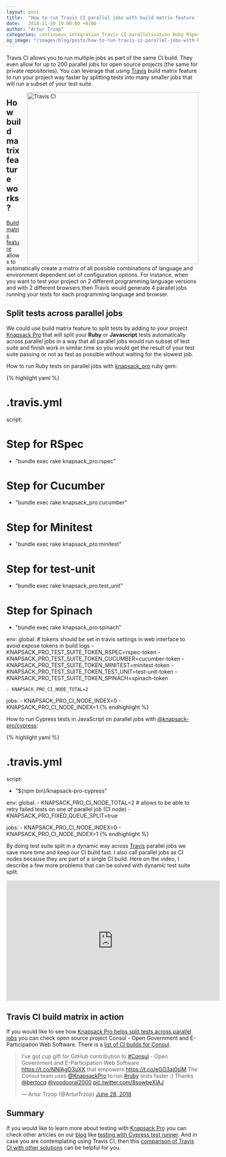 ```yaml
---
layout: post
title:  "How to run Travis CI parallel jobs with build matrix feature fast"
date:   2018-11-30 19:00:00 +0100
author: "Artur Trzop"
categories: continuous_integration Travis CI parallelisation Ruby RSpec Minitest Javascript Cypress
og_image: "/images/blog/posts/how-to-run-travis-ci-parallel-jobs-with-build-matrix-feature-fast/travis-ci.jpg"
---
```


Travis CI allows you to run multiple jobs as part of the same CI build. They even allow for up to 200 parallel jobs for open source projects (the same for private repositories). You can leverage that using [Travis](https://knapsackpro.com/ci_servers/travis-ci?utm_source=docs_knapsackpro&utm_medium=blog_post&utm_campaign=how-to-run-travis-ci-parallel-jobs-with-build-matrix-feature-fast) build matrix feature to run your project way faster by splitting tests into many smaller jobs that will run a subset of your test suite.

<img src="/images/blog/posts/how-to-run-travis-ci-parallel-jobs-with-build-matrix-feature-fast/travis-ci.jpg" style="width:450px;margin-left: 15px;float:right;" alt="Travis CI" />

## How build matrix feature works?

[Build matrix feature](https://docs.travis-ci.com/user/build-matrix/) allows to automatically create a matrix of all possible combinations of language and environment dependent set of configuration options. For instance, when you want to test your project on 2 different programming language versions and with 2 different browsers then Travis would generate 4 parallel jobs running your tests for each programming language and browser.

## Split tests across parallel jobs

We could use build matrix feature to split tests by adding to your project [Knapsack Pro](https://knapsackpro.com?utm_source=docs_knapsackpro&utm_medium=blog_post&utm_campaign=how-to-run-travis-ci-parallel-jobs-with-build-matrix-feature-fast) that will split your <b>Ruby</b> or <b>Javascript</b> tests automatically across parallel jobs in a way that all parallel jobs would run subset of test suite and finish work in similar time so you would get the result of your test suite passing or not as fast as possible without waiting for the slowest job.

How to run Ruby tests on parallel jobs with [knapsack_pro](https://github.com/KnapsackPro/knapsack_pro-ruby) ruby gem:

{% highlight yaml %}
# .travis.yml
script:
  # Step for RSpec
  - "bundle exec rake knapsack_pro:rspec"

  # Step for Cucumber
  - "bundle exec rake knapsack_pro:cucumber"

  # Step for Minitest
  - "bundle exec rake knapsack_pro:minitest"

  # Step for test-unit
  - "bundle exec rake knapsack_pro:test_unit"

  # Step for Spinach
  - "bundle exec rake knapsack_pro:spinach"

env:
  global:
    # tokens should be set in travis settings in web interface to avoid expose tokens in build logs
    - KNAPSACK_PRO_TEST_SUITE_TOKEN_RSPEC=rspec-token
    - KNAPSACK_PRO_TEST_SUITE_TOKEN_CUCUMBER=cucumber-token
    - KNAPSACK_PRO_TEST_SUITE_TOKEN_MINITEST=minitest-token
    - KNAPSACK_PRO_TEST_SUITE_TOKEN_TEST_UNIT=test-unit-token
    - KNAPSACK_PRO_TEST_SUITE_TOKEN_SPINACH=spinach-token

    - KNAPSACK_PRO_CI_NODE_TOTAL=2
  jobs:
    - KNAPSACK_PRO_CI_NODE_INDEX=0
    - KNAPSACK_PRO_CI_NODE_INDEX=1
{% endhighlight %}

How to run Cypress tests in JavaScript on parallel jobs with [@knapsack-pro/cypress](https://github.com/KnapsackPro/knapsack-pro-cypress):

{% highlight yaml %}
# .travis.yml
script:
  - "$(npm bin)/knapsack-pro-cypress"

env:
  global:
    - KNAPSACK_PRO_CI_NODE_TOTAL=2
    # allows to be able to retry failed tests on one of parallel job (CI node)
    - KNAPSACK_PRO_FIXED_QUEUE_SPLIT=true

  jobs:
    - KNAPSACK_PRO_CI_NODE_INDEX=0
    - KNAPSACK_PRO_CI_NODE_INDEX=1
{% endhighlight %}

By doing test suite split in a dynamic way across [Travis](https://knapsackpro.com/ci_servers/travis-ci?utm_source=docs_knapsackpro&utm_medium=blog_post&utm_campaign=how-to-run-travis-ci-parallel-jobs-with-build-matrix-feature-fast) parallel jobs we save more time and keep our CI build fast. I also call parallel jobs as CI nodes because they are part of a single CI build. Here on the video, I describe a few more problems that can be solved with dynamic test suite split.

<iframe width="560" height="315" src="https://www.youtube.com/embed/hUEB1XDKEFY" frameborder="0" allow="accelerometer; autoplay; encrypted-media; gyroscope; picture-in-picture" allowfullscreen></iframe>

## Travis CI build matrix in action

If you would like to see how [Knapsack Pro helps split tests across parallel jobs](https://knapsackpro.com?utm_source=docs_knapsackpro&utm_medium=blog_post&utm_campaign=how-to-run-travis-ci-parallel-jobs-with-build-matrix-feature-fast) you can check open source project Consul - Open Government and E-Participation Web Software. There is a [list of CI builds for Consul](https://travis-ci.org/consul/consul).

<blockquote class="twitter-tweet" data-lang="en"><p lang="en" dir="ltr">I&#39;ve got cup gift for GitHub contribution to <a href="https://twitter.com/hashtag/Consul?src=hash&amp;ref_src=twsrc%5Etfw">#Consul</a> - Open Government and E-Participation Web Software <a href="https://t.co/NNIAgO3uXX">https://t.co/NNIAgO3uXX</a> that empowers <a href="https://t.co/eGO3aj0slM">https://t.co/eGO3aj0slM</a> The Consul team uses <a href="https://twitter.com/KnapsackPro?ref_src=twsrc%5Etfw">@KnapsackPro</a> to run <a href="https://twitter.com/hashtag/ruby?src=hash&amp;ref_src=twsrc%5Etfw">#ruby</a> tests faster :) Thanks <a href="https://twitter.com/bertocq?ref_src=twsrc%5Etfw">@bertocq</a> <a href="https://twitter.com/voodoorai2000?ref_src=twsrc%5Etfw">@voodoorai2000</a> <a href="https://t.co/8sowbeXlAJ">pic.twitter.com/8sowbeXlAJ</a></p>&mdash; Artur Trzop (@ArturTrzop) <a href="https://twitter.com/ArturTrzop/status/1012429838328754176?ref_src=twsrc%5Etfw">June 28, 2018</a></blockquote>
<script async src="https://platform.twitter.com/widgets.js" charset="utf-8"></script>

## Summary

If you would like to learn more about testing with [Knapsack Pro](https://knapsackpro.com?utm_source=docs_knapsackpro&utm_medium=blog_post&utm_campaign=how-to-run-travis-ci-parallel-jobs-with-build-matrix-feature-fast) you can check other articles on our [blog](/) like [testing with Cypress test runner](/2018/run-javascript-e2e-tests-faster-with-cypress-on-parallel-ci-nodes). And in case you are contemplating using Travis CI, then this [comparison of Travis CI with other solutions](https://knapsackpro.com/ci_comparisons?utm_source=docs_knapsackpro&utm_medium=blog_post&utm_campaign=how-to-run-travis-ci-parallel-jobs-with-build-matrix-feature-fast#travis-ci) can be helpful for you.
